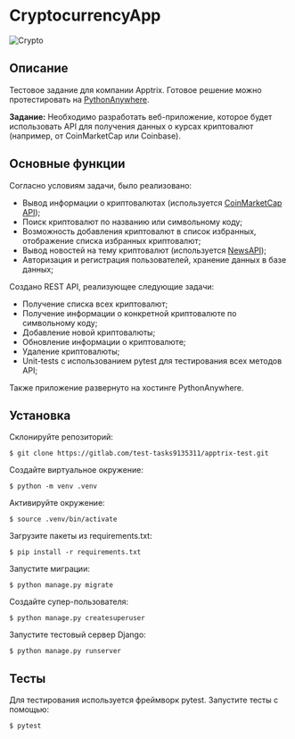 # CryptocurrencyApp

![Crypto](https://i.ibb.co/gSGqYTn/2023-03-17-14-48-19.png)

## Описание

Тестовое задание для компании Apptrix. Готовое решение можно протестировать на [PythonAnywhere](http://yosun.pythonanywhere.com/).
  
**Задание:** Необходимо разработать веб-приложение, которое будет использовать API для получения данных о курсах криптовалют (например, от CoinMarketCap или Coinbase). 

## Основные функции

Согласно условиям задачи, было реализовано:

* Вывод информации о криптовалютах (используется [CoinMarketCap API](https://coinmarketcap.com/));
* Поиск криптовалют по названию или символьному коду;
* Возможность добавления криптовалют в список избранных, отображение списка избранных криптовалют;
* Вывод новостей на тему криптовалют (используется [NewsAPI](https://newsapi.org/));
* Авторизация и регистрация пользователей, хранение данных в базе данных;

Создано REST API, реализующее следующие задачи:

* Получение списка всех криптовалют;
* Получение информации о конкретной криптовалюте по символьному коду;
* Добавление новой криптовалюты;
* Обновление информации о криптовалюте;
* Удаление криптовалюты;
* Unit-tests с использованием pytest для тестирования всех методов API;

Также приложение развернуто на хостинге PythonAnywhere.

## Установка

Склонируйте репозиторий:
```
$ git clone https://gitlab.com/test-tasks9135311/apptrix-test.git
```
Создайте виртуальное окружение:
```
$ python -m venv .venv
```
Активируйте окружение:
```
$ source .venv/bin/activate
```
Загрузите пакеты из requirements.txt:
```
$ pip install -r requirements.txt
```
Запустите миграции:
```
$ python manage.py migrate
```
Создайте супер-пользователя:
```
$ python manage.py createsuperuser
```
Запустите тестовый сервер Django:
```
$ python manage.py runserver
```

## Тесты

Для тестирования используется фреймворк pytest.
Запустите тесты с помощью:
```
$ pytest
```